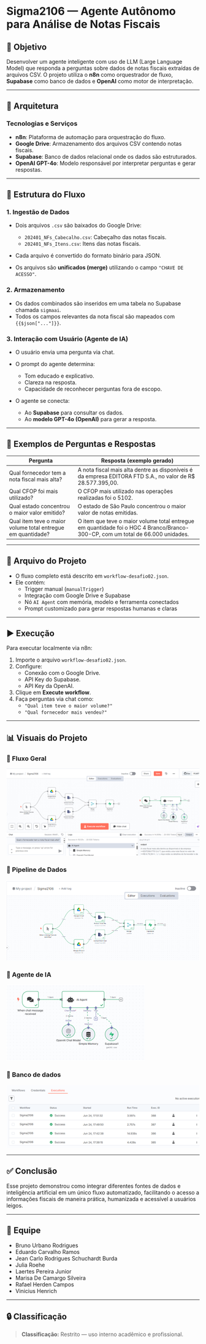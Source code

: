 
# Sigma2106 — Agente Autônomo para Análise de Notas Fiscais

## 🧠 Objetivo

Desenvolver um agente inteligente com uso de LLM (Large Language Model) que responda a perguntas sobre dados de notas fiscais extraídas de arquivos CSV. O projeto utiliza o **n8n** como orquestrador de fluxo, **Supabase** como banco de dados e **OpenAI** como motor de interpretação.

---

## 📐 Arquitetura

### Tecnologias e Serviços

- **n8n**: Plataforma de automação para orquestração do fluxo.
- **Google Drive**: Armazenamento dos arquivos CSV contendo notas fiscais.
- **Supabase**: Banco de dados relacional onde os dados são estruturados.
- **OpenAI GPT-4o**: Modelo responsável por interpretar perguntas e gerar respostas.

---

## 📁 Estrutura do Fluxo

### 1. Ingestão de Dados

- Dois arquivos `.csv` são baixados do Google Drive:
  - `202401_NFs_Cabecalho.csv`: Cabeçalho das notas fiscais.
  - `202401_NFs_Itens.csv`: Itens das notas fiscais.

- Cada arquivo é convertido do formato binário para JSON.
- Os arquivos são **unificados (merge)** utilizando o campo `"CHAVE DE ACESSO"`.

### 2. Armazenamento

- Os dados combinados são inseridos em uma tabela no Supabase chamada `sigmaai`.
- Todos os campos relevantes da nota fiscal são mapeados com `{{$json["..."]}}`.

### 3. Interação com Usuário (Agente de IA)

- O usuário envia uma pergunta via chat.
- O prompt do agente determina:
  - Tom educado e explicativo.
  - Clareza na resposta.
  - Capacidade de reconhecer perguntas fora de escopo.

- O agente se conecta:
  - Ao **Supabase** para consultar os dados.
  - Ao **modelo GPT-4o (OpenAI)** para gerar a resposta.

---

## 🧠 Exemplos de Perguntas e Respostas

| Pergunta                                      | Resposta (exemplo gerado)                                                                                                      |
|-----------------------------------------------|--------------------------------------------------------------------------------------------------------------------------------|
| Qual fornecedor tem a nota fiscal mais alta?  | A nota fiscal mais alta dentre as disponíveis é da empresa EDITORA FTD S.A., no valor de R$ 28.577.395,00.                     |
| Qual CFOP foi mais utilizado?                 | O CFOP mais utilizado nas operações realizadas foi o 5102.                                                                     |
| Qual estado concentrou o maior valor emitido? | O estado de São Paulo concentrou o maior valor de notas emitidas.                                                              |
| Qual item teve o maior volume total entregue em quantidade?    | O item que teve o maior volume total entregue em quantidade foi o HGC 4 Branco/Branco-300-CP, com um total de 66.000 unidades. |

---

## 📌 Arquivo do Projeto

- O fluxo completo está descrito em `workflow-desafio02.json`.
- Ele contém:
  - Trigger manual (`manualTrigger`)
  - Integração com Google Drive e Supabase
  - Nó `AI Agent` com memória, modelo e ferramenta conectados
  - Prompt customizado para gerar respostas humanas e claras

---

## ▶️ Execução

Para executar localmente via n8n:

1. Importe o arquivo `workflow-desafio02.json`.
2. Configure:
   - Conexão com o Google Drive.
   - API Key do Supabase.
   - API Key da OpenAI.
3. Clique em **Execute workflow**.
4. Faça perguntas via chat como:
   - `"Qual item teve o maior volume?"`
   - `"Qual fornecedor mais vendeu?"`

---

## 📊 Visuais do Projeto

### 🧩 Fluxo Geral
![Fluxo Geral](./001-agente.png)

### 🔄 Pipeline de Dados
![Pipeline de Dados](./002-agente.png)

### 🤖 Agente de IA
![Agente de IA](./003-agente.png)

### 🤖 Banco de dados
![Banco de dados](./004-agente.png)

---

## ✅ Conclusão

Esse projeto demonstrou como integrar diferentes fontes de dados e inteligência artificial em um único fluxo automatizado, facilitando o acesso a informações fiscais de maneira prática, humanizada e acessível a usuários leigos.

---

## 👥 Equipe

- Bruno Urbano Rodrigues
- Eduardo Carvalho Ramos  
- Jean Carlo Rodrigues Schuchardt Burda  
- Julia Roehe  
- Laertes Pereira Junior  
- Marisa De Camargo Silveira  
- Rafael Herden Campos  
- Vinicius Henrich

---

## 🔒 Classificação

> **Classificação:** Restrito — uso interno acadêmico e profissional.

